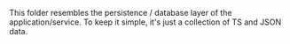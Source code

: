 This folder resembles the persistence / database layer of the application/service.
To keep it simple, it's just a collection of TS and JSON data.

